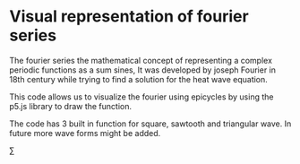 # Visual representation of fourier series

The fourier series the mathematical concept of representing a complex periodic functions as a sum sines, It was developed by joseph Fourier in 18th century while trying to find a solution for the heat wave equation.

This code allows us to visualize the fourier using epicycles by using the p5.js library to draw the function.

The code has 3 built in function for square, sawtooth and triangular wave. In future more wave forms might be added.

$\sum$
